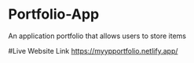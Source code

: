 # Portfolio-App
An application portfolio that allows users to store items

#Live Website Link
https://myypportfolio.netlify.app/
